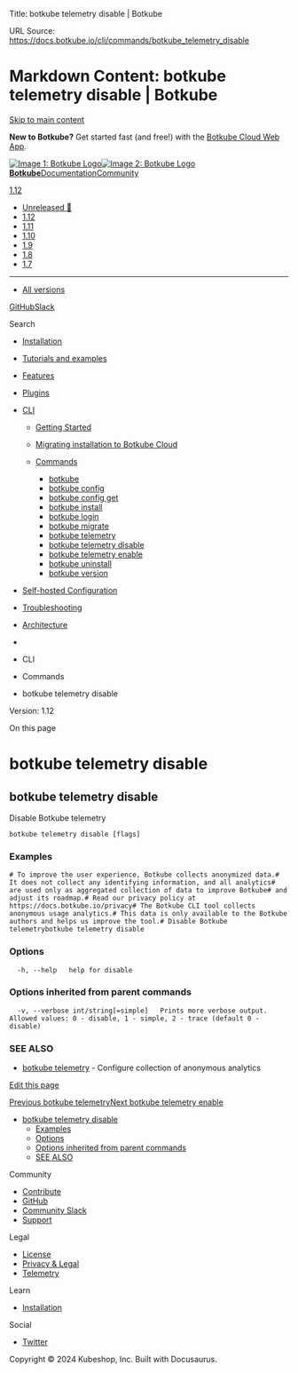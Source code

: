 Title: botkube telemetry disable | Botkube

URL Source: https://docs.botkube.io/cli/commands/botkube_telemetry_disable

Markdown Content:
botkube telemetry disable | Botkube
===============
       

[Skip to main content](https://docs.botkube.io/cli/commands/botkube_telemetry_disable#__docusaurus_skipToContent_fallback)

**New to Botkube?** Get started fast (and free!) with the [Botkube Cloud Web App](https://app.botkube.io/).

[![Image 1: Botkube Logo](https://docs.botkube.io/images/botkube-black.svg)![Image 2: Botkube Logo](https://docs.botkube.io/images/botkube-white.svg) **Botkube**](https://docs.botkube.io/)[Documentation](https://docs.botkube.io/)[Community](https://docs.botkube.io/community/contribute/)

[1.12](https://docs.botkube.io/)

*   [Unreleased 🚧](https://docs.botkube.io/next/cli/commands/botkube_telemetry_disable)
*   [1.12](https://docs.botkube.io/cli/commands/botkube_telemetry_disable)
*   [1.11](https://docs.botkube.io/1.11/cli/commands/botkube_telemetry_disable)
*   [1.10](https://docs.botkube.io/1.10/cli/commands/botkube_telemetry_disable)
*   [1.9](https://docs.botkube.io/1.9/cli/commands/botkube_telemetry_disable)
*   [1.8](https://docs.botkube.io/1.8/cli/commands/botkube_telemetry_disable)
*   [1.7](https://docs.botkube.io/1.7/cli/commands/botkube_telemetry_disable)
*   * * *
    
*   [All versions](https://docs.botkube.io/versions)

[GitHub](https://github.com/kubeshop/botkube)[Slack](https://join.botkube.io/)

Search

*   [Installation](https://docs.botkube.io/)
    
*   [Tutorials and examples](https://docs.botkube.io/examples-and-tutorials/)
    
*   [Features](https://docs.botkube.io/features/event-notifications)
    
*   [Plugins](https://docs.botkube.io/plugins/)
    
*   [CLI](https://docs.botkube.io/cli/getting-started)
    
    *   [Getting Started](https://docs.botkube.io/cli/getting-started)
    *   [Migrating installation to Botkube Cloud](https://docs.botkube.io/cli/migrating-installation-to-botkube-cloud)
    *   [Commands](https://docs.botkube.io/cli/commands/botkube)
        
        *   [botkube](https://docs.botkube.io/cli/commands/botkube)
        *   [botkube config](https://docs.botkube.io/cli/commands/botkube_config)
        *   [botkube config get](https://docs.botkube.io/cli/commands/botkube_config_get)
        *   [botkube install](https://docs.botkube.io/cli/commands/botkube_install)
        *   [botkube login](https://docs.botkube.io/cli/commands/botkube_login)
        *   [botkube migrate](https://docs.botkube.io/cli/commands/botkube_migrate)
        *   [botkube telemetry](https://docs.botkube.io/cli/commands/botkube_telemetry)
        *   [botkube telemetry disable](https://docs.botkube.io/cli/commands/botkube_telemetry_disable)
        *   [botkube telemetry enable](https://docs.botkube.io/cli/commands/botkube_telemetry_enable)
        *   [botkube uninstall](https://docs.botkube.io/cli/commands/botkube_uninstall)
        *   [botkube version](https://docs.botkube.io/cli/commands/botkube_version)
*   [Self-hosted Configuration](https://docs.botkube.io/self-hosted-configuration/)
    
*   [Troubleshooting](https://docs.botkube.io/troubleshooting/common-problems)
    
*   [Architecture](https://docs.botkube.io/architecture/)
    

*   [](https://docs.botkube.io/)
*   CLI
*   Commands
*   botkube telemetry disable

Version: 1.12

On this page

botkube telemetry disable
=========================

botkube telemetry disable[​](https://docs.botkube.io/cli/commands/botkube_telemetry_disable#botkube-telemetry-disable "Direct link to botkube telemetry disable")
-----------------------------------------------------------------------------------------------------------------------------------------------------------------

Disable Botkube telemetry

```
botkube telemetry disable [flags]
```

### Examples[​](https://docs.botkube.io/cli/commands/botkube_telemetry_disable#examples "Direct link to Examples")

```
# To improve the user experience, Botkube collects anonymized data.# It does not collect any identifying information, and all analytics# are used only as aggregated collection of data to improve Botkube# and adjust its roadmap.# Read our privacy policy at https://docs.botkube.io/privacy# The Botkube CLI tool collects anonymous usage analytics.# This data is only available to the Botkube authors and helps us improve the tool.# Disable Botkube telemetrybotkube telemetry disable
```

### Options[​](https://docs.botkube.io/cli/commands/botkube_telemetry_disable#options "Direct link to Options")

```
  -h, --help   help for disable
```

### Options inherited from parent commands[​](https://docs.botkube.io/cli/commands/botkube_telemetry_disable#options-inherited-from-parent-commands "Direct link to Options inherited from parent commands")

```
  -v, --verbose int/string[=simple]   Prints more verbose output. Allowed values: 0 - disable, 1 - simple, 2 - trace (default 0 - disable)
```

### SEE ALSO[​](https://docs.botkube.io/cli/commands/botkube_telemetry_disable#see-also "Direct link to SEE ALSO")

*   [botkube telemetry](https://docs.botkube.io/cli/commands/botkube_telemetry) - Configure collection of anonymous analytics

[Edit this page](https://github.com/kubeshop/botkube-docs/edit/main/versioned_docs/version-1.12/cli/commands/botkube_telemetry_disable.md)

[Previous botkube telemetry](https://docs.botkube.io/cli/commands/botkube_telemetry)[Next botkube telemetry enable](https://docs.botkube.io/cli/commands/botkube_telemetry_enable)

*   [botkube telemetry disable](https://docs.botkube.io/cli/commands/botkube_telemetry_disable#botkube-telemetry-disable)
    *   [Examples](https://docs.botkube.io/cli/commands/botkube_telemetry_disable#examples)
    *   [Options](https://docs.botkube.io/cli/commands/botkube_telemetry_disable#options)
    *   [Options inherited from parent commands](https://docs.botkube.io/cli/commands/botkube_telemetry_disable#options-inherited-from-parent-commands)
    *   [SEE ALSO](https://docs.botkube.io/cli/commands/botkube_telemetry_disable#see-also)

Community

*   [Contribute](https://docs.botkube.io/community/contribute)
*   [GitHub](https://github.com/kubeshop/botkube)
*   [Community Slack](https://join.botkube.io/)
*   [Support](https://docs.botkube.io/support)

Legal

*   [License](https://docs.botkube.io/license)
*   [Privacy & Legal](https://botkube.io/privacy-policy)
*   [Telemetry](https://docs.botkube.io/telemetry)

Learn

*   [Installation](https://docs.botkube.io/)

Social

*   [Twitter](https://twitter.com/Botkube_io)

Copyright © 2024 Kubeshop, Inc. Built with Docusaurus.
